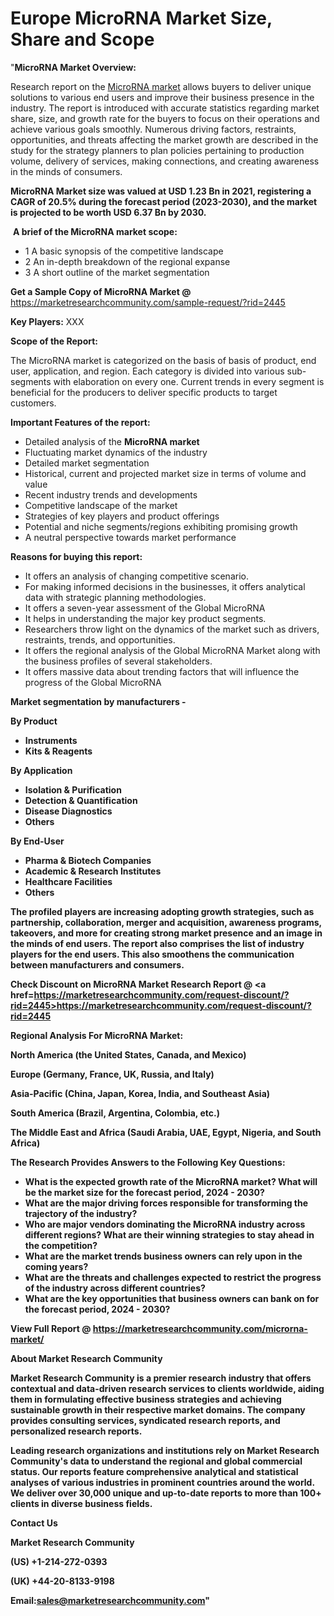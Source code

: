 # Europe MicroRNA Market Size, Share and Scope
"<strong>MicroRNA Market Overview:</strong>

Research report on the <a href=https://marketresearchcommunity.com/microrna-market/>MicroRNA market</a> allows buyers to deliver unique solutions to various end users and improve their business presence in the industry. The report is introduced with accurate statistics regarding market share, size, and growth rate for the buyers to focus on their operations and achieve various goals smoothly. Numerous driving factors, restraints, opportunities, and threats affecting the market growth are described in the study for the strategy planners to plan policies pertaining to production volume, delivery of services, making connections, and creating awareness in the minds of consumers.

<strong>MicroRNA Market size was valued at USD 1.23 Bn in 2021, registering a CAGR of 20.5% during the forecast period (2023-2030), and the market is projected to be worth USD 6.37 Bn by 2030.</strong>

 <Strong>A brief of the MicroRNA market scope:</Strong>
<ul>
 <li>1  A basic synopsis of the competitive landscape</li>
 <li>2  An in-depth breakdown of the regional expanse</li>
 <li>3  A short outline of the market segmentation</li>
</ul>
<strong>Get a Sample Copy of MicroRNA Market @ </b></strong><a href=https://marketresearchcommunity.com/sample-request/?rid=2445><u>https://marketresearchcommunity.com/sample-request/?rid=2445</u></a>

<strong>Key Players:</strong> XXX

<strong>Scope of the Report:</strong>

The MicroRNA market is categorized on the basis of basis of product, end user, application, and region. Each category is divided into various sub-segments with elaboration on every one. Current trends in every segment is beneficial for the producers to deliver specific products to target customers.

<strong><b>Important Features of the report:</b></strong>
<ul>
  <li>Detailed analysis of the <strong><b>MicroRNA </b></strong><strong><b>market</b></strong></li>
  <li>Fluctuating market dynamics of the industry</li>
  <li>Detailed market segmentation</li>
  <li>Historical, current and projected market size in terms of volume and value</li>
  <li>Recent industry trends and developments</li>
  <li>Competitive landscape of the market</li>
  <li>Strategies of key players and product offerings</li>
  <li>Potential and niche segments/regions exhibiting promising growth</li>
  <li>A neutral perspective towards market performance</li>
</ul>
<strong><b>Reasons for buying this report:</b></strong>
<ul>
  <li>It offers an analysis of changing competitive scenario.</li>
  <li>For making informed decisions in the businesses, it offers analytical data with strategic planning methodologies.</li>
  <li>It offers a seven-year assessment of the Global MicroRNA</li>
  <li>It helps in understanding the major key product segments.</li>
  <li>Researchers throw light on the dynamics of the market such as drivers, restraints, trends, and opportunities.</li>
  <li>It offers the regional analysis of the Global MicroRNA Market along with the business profiles of several stakeholders.</li>
  <li>It offers massive data about trending factors that will influence the progress of the Global MicroRNA</li>
</ul>

<strong>Market segmentation by manufacturers -</strong>


<strong><strong>By Product</strong></h4>
<ul>
 	<li>Instruments</li>
 	<li>Kits &amp; Reagents</li>
</ul>
<strong><strong>By Application</strong></h4>
<ul>
 	<li>Isolation &amp; Purification</li>
 	<li>Detection &amp; Quantification</li>
 	<li>Disease Diagnostics</li>
 	<li>Others</li>
</ul>
<strong><strong>By End-User</strong></h4>
<ul>
 	<li>Pharma &amp; Biotech Companies</li>
 	<li>Academic &amp; Research Institutes</li>
 	<li>Healthcare Facilities</li>
 	<li>Others</li>
</ul>

The profiled players are increasing adopting growth strategies, such as partnership, collaboration, merger and acquisition, awareness programs, takeovers, and more for creating strong market presence and an image in the minds of end users. The report also comprises the list of industry players for the end users. This also smoothens the communication between manufacturers and consumers.

<strong><b>Check Discount on MicroRNA Market Research Report @ </b></strong><a href=https://marketresearchcommunity.com/request-discount/?rid=2445><u>https://marketresearchcommunity.com/request-discount/?rid=2445</u></a>

<strong>Regional Analysis For MicroRNA Market:</strong>

<strong>North America</strong> (the United States, Canada, and Mexico)

<strong>Europe</strong> (Germany, France, UK, Russia, and Italy)

<strong>Asia-Pacific</strong> (China, Japan, Korea, India, and Southeast Asia)

<strong>South America</strong> (Brazil, Argentina, Colombia, etc.)

<strong>The Middle East and Africa</strong> (Saudi Arabia, UAE, Egypt, Nigeria, and South Africa)

<strong>The Research Provides Answers to the Following Key Questions:</strong>
<ul>
 	<li>What is the expected growth rate of the MicroRNA market? What will be the market size for the forecast period, 2024 - 2030?</li>
 	<li>What are the major driving forces responsible for transforming the trajectory of the industry?</li>
 	<li>Who are major vendors dominating the MicroRNA industry across different regions? What are their winning strategies to stay ahead in the competition?</li>
 	<li>What are the market trends business owners can rely upon in the coming years?</li>
 	<li>What are the threats and challenges expected to restrict the progress of the industry across different countries?</li>
 	<li>What are the key opportunities that business owners can bank on for the forecast period, 2024 - 2030?</li>
</ul>

<strong>View Full Report @</strong> <a href=https://marketresearchcommunity.com/microrna-market/>https://marketresearchcommunity.com/microrna-market/</a>

<strong>About Market Research Community</strong>

Market Research Community is a premier research industry that offers contextual and data-driven research services to clients worldwide, aiding them in formulating effective business strategies and achieving sustainable growth in their respective market domains. The company provides consulting services, syndicated research reports, and personalized research reports.

Leading research organizations and institutions rely on Market Research Community's data to understand the regional and global commercial status. Our reports feature comprehensive analytical and statistical analyses of various industries in prominent countries around the world. We deliver over 30,000 unique and up-to-date reports to more than 100+ clients in diverse business fields.

<strong>Contact Us</strong>

<strong>Market Research Community</strong>

(US) +1-214-272-0393

(UK) +44-20-8133-9198

<strong>Email:</strong>sales@marketresearchcommunity.com"
